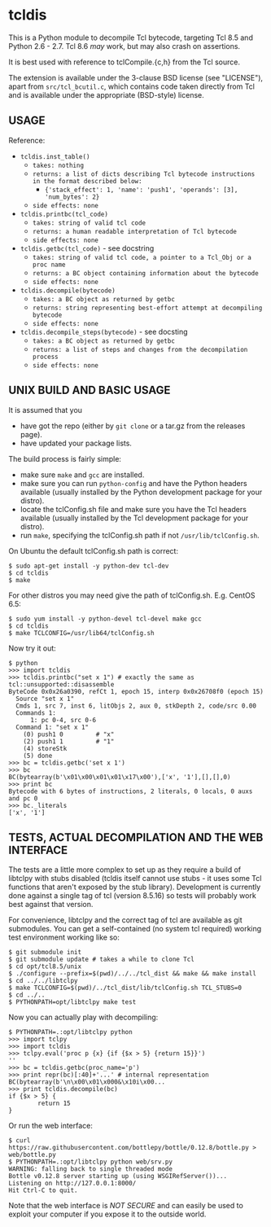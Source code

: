 tcldis
======

This is a Python module to decompile Tcl bytecode, targeting Tcl 8.5 and
Python 2.6 - 2.7. Tcl 8.6 *may* work, but may also crash on assertions.

It is best used with reference to tclCompile.{c,h} from the Tcl source.

The extension is available under the 3-clause BSD license (see "LICENSE"),
apart from `src/tcl_bcutil.c`, which contains code taken directly from Tcl
and is available under the appropriate (BSD-style) license.

USAGE
-----

Reference:
 - `tcldis.inst_table()`
   - `takes: nothing`
   - `returns: a list of dicts describing Tcl bytecode instructions in the
      format described below:`
     - `{'stack_effect': 1, 'name': 'push1', 'operands': [3], 'num_bytes': 2}`
   - `side effects: none`
 - `tcldis.printbc(tcl_code)`
   - `takes: string of valid tcl code`
   - `returns: a human readable interpretation of Tcl bytecode`
   - `side effects: none`
 - `tcldis.getbc(tcl_code)` - see docstring
   - `takes: string of valid tcl code, a pointer to a Tcl_Obj or a proc name`
   - `returns: a BC object containing information about the bytecode`
   - `side effects: none`
 - `tcldis.decompile(bytecode)`
   - `takes: a BC object as returned by getbc`
   - `returns: string representing best-effort attempt at decompiling bytecode`
   - `side effects: none`
 - `tcldis.decompile_steps(bytecode)` - see docsting
   - `takes: a BC object as returned by getbc`
   - `returns: a list of steps and changes from the decompilation process`
   - `side effects: none`

UNIX BUILD AND BASIC USAGE
--------------------------

It is assumed that you
 - have got the repo (either by `git clone` or a tar.gz from the releases page).
 - have updated your package lists.

The build process is fairly simple:
 - make sure `make` and `gcc` are installed.
 - make sure you can run `python-config` and have the Python headers available
   (usually installed by the Python development package for your distro).
 - locate the tclConfig.sh file and make sure you have the Tcl headers available
   (usually installed by the Tcl development package for your distro).
 - run `make`, specifying the tclConfig.sh path if not `/usr/lib/tclConfig.sh`.

On Ubuntu the default tclConfig.sh path is correct:

	$ sudo apt-get install -y python-dev tcl-dev
	$ cd tcldis
	$ make

For other distros you may need give the path of tclConfig.sh. E.g. CentOS 6.5:

	$ sudo yum install -y python-devel tcl-devel make gcc
	$ cd tcldis
	$ make TCLCONFIG=/usr/lib64/tclConfig.sh

Now try it out:

	$ python
	>>> import tcldis
	>>> tcldis.printbc("set x 1") # exactly the same as tcl::unsupported::disassemble
	ByteCode 0x0x26a0390, refCt 1, epoch 15, interp 0x0x26708f0 (epoch 15)
	  Source "set x 1"
	  Cmds 1, src 7, inst 6, litObjs 2, aux 0, stkDepth 2, code/src 0.00
	  Commands 1:
	      1: pc 0-4, src 0-6
	  Command 1: "set x 1"
	    (0) push1 0         # "x"
	    (2) push1 1         # "1"
	    (4) storeStk 
	    (5) done 
	>>> bc = tcldis.getbc('set x 1')
	>>> bc
	BC(bytearray(b'\x01\x00\x01\x01\x17\x00'),['x', '1'],[],[],0)
	>>> print bc
	Bytecode with 6 bytes of instructions, 2 literals, 0 locals, 0 auxs and pc 0
	>>> bc._literals
	['x', '1']


TESTS, ACTUAL DECOMPILATION AND THE WEB INTERFACE
-------------------------------------------------

The tests are a little more complex to set up as they require a build of
libtclpy with stubs disabled (tcldis itself cannot use stubs - it uses some Tcl
functions that aren't exposed by the stub library). Development is currently
done against a single tag of tcl (version 8.5.16) so tests will probably work
best against that version.

For convenience, libtclpy and the correct tag of tcl are available as git
submodules. You can get a self-contained (no system tcl required) working test
environment working like so:

    $ git submodule init
    $ git submodule update # takes a while to clone Tcl
    $ cd opt/tcl8.5/unix
    $ ./configure --prefix=$(pwd)/../../tcl_dist && make && make install
    $ cd ../../libtclpy
    $ make TCLCONFIG=$(pwd)/../tcl_dist/lib/tclConfig.sh TCL_STUBS=0
    $ cd ../..
    $ PYTHONPATH=opt/libtclpy make test

Now you can actually play with decompiling:

    $ PYTHONPATH=.:opt/libtclpy python
    >>> import tclpy
    >>> import tcldis
    >>> tclpy.eval('proc p {x} {if {$x > 5} {return 15}}')
    ''
    >>> bc = tcldis.getbc(proc_name='p')
    >>> print repr(bc)[:40]+'...' # internal representation
    BC(bytearray(b'\n\x00\x01\x000&\x10i\x00...
    >>> print tcldis.decompile(bc)
    if {$x > 5} {
            return 15
    }

Or run the web interface:

    $ curl https://raw.githubusercontent.com/bottlepy/bottle/0.12.8/bottle.py > web/bottle.py
    $ PYTHONPATH=.:opt/libtclpy python web/srv.py
    WARNING: falling back to single threaded mode
    Bottle v0.12.8 server starting up (using WSGIRefServer())...
    Listening on http://127.0.0.1:8000/
    Hit Ctrl-C to quit.

Note that the web interface is *NOT SECURE* and can easily be used to exploit your
computer if you expose it to the outside world.
